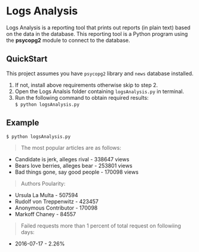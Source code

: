 # Logs Analysis

Logs Analysis is  a reporting tool that prints out reports (in plain text) based on the data in the database. This reporting tool
is a Python program using the **psycopg2** module to connect to the database.

## QuickStart

This project assumes you have `psycopg2` library and `news` database installed.
1. If not, install above requirements otherwise skip to step 2.
2. Open the Logs Analsis folder containing `logsAnalysis.py` in terminal.
3. Run the following command to obtain required results: <br>`$ python logsAnalysis.py`

## Example

`$ python logsAnalysis.py`

> The most popular articles are as follows:
<ul>
<li>Candidate is jerk, alleges rival - 338647 views
<li>Bears love berries, alleges bear - 253801 views
<li>Bad things gone, say good people - 170098 views
</ul>

> Authors Poularity: 
<ul>
<li>Ursula La Multa - 507594
<li>Rudolf von Treppenwitz - 423457
<li>Anonymous Contributor - 170098
<li>Markoff Chaney - 84557
</ul>

> Failed requests more than 1 percent of total request on followiing days:
<ul>
<li>2016-07-17 - 2.26%
</ul>
